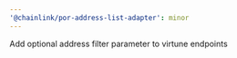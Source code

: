 ```yaml
---
'@chainlink/por-address-list-adapter': minor
---
```


Add optional address filter parameter to virtune endpoints
